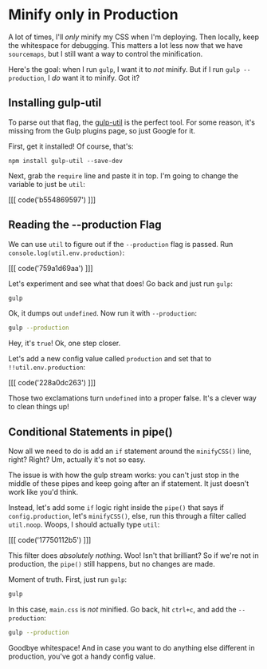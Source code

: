 # Minify only in Production

A lot of times, I'll *only* minify my CSS when I'm deploying. Then locally,
keep the whitespace for debugging. This matters a lot less now that we
have `sourcemaps`, but I still want a way to control the minification.

Here's the goal: when I run `gulp`, I want it to *not* minify. But if I run
`gulp --production`, I *do* want it to minify. Got it?

## Installing gulp-util

To parse out that flag, the [gulp-util](https://github.com/gulpjs/gulp-util)
is the perfect tool. For some reason, it's missing from the Gulp plugins
page, so just Google for it.

First, get it installed! Of course, that's:

```
npm install gulp-util --save-dev
```

Next, grab the `require` line and paste it in top. I'm going to change the
variable to just be `util`:

[[[ code('b554869597') ]]]

## Reading the --production Flag

We can use `util` to figure out if the `--production` flag is passed.
Run `console.log(util.env.production)`:

[[[ code('759a1d69aa') ]]]

Let's experiment and see what that does! Go back and just run `gulp`:

```bash
gulp
```

Ok, it dumps out `undefined`. Now run it with `--production`:

```bash
gulp --production
```

Hey, it's `true`! Ok, one step closer. 

Let's add a new config value called `production` and set that to `!!util.env.production`:

[[[ code('228a0dc263') ]]]

Those two exclamations turn `undefined` into a proper false. It's a clever
way to clean things up!

## Conditional Statements in pipe()

Now all we need to do is add an `if` statement around the `minifyCSS()` line,
right? Right? Um, actually it's not so easy.

The issue is with how the gulp stream works: you can't just stop in the middle
of these pipes and keep going after an if statement. It just doesn't work
like you'd think.

Instead, let's add some `if` logic right inside the `pipe()` that says if
`config.production`, let's `minifyCSS()`, else, run this through a filter
called `util.noop`. Woops, I should actually type `util`:

[[[ code('17750112b5') ]]]

This filter does *absolutely nothing*. Woo! Isn't that brilliant? So if we're
not in production, the `pipe()` still happens, but no changes are made. 

Moment of truth. First, just run `gulp`:

```bash
gulp
```

In this case, `main.css` is *not* minified. Go back, hit `ctrl+c`, and add
the `--production`:

```bash
gulp --production
```

Goodbye whitespace! And in case you want to do anything else different in
production, you've got a handy config value.
